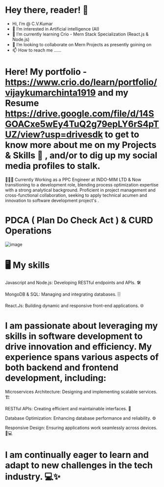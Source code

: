 # Hey there, reader! 👋

-  Hi, I’m @ C.V.Kumar
- 👀 I’m interested in Artificial intelligence (AI)
- 🌱 I’m currently learning Crio - Mern Stack Specialization (React.js & Node.js) 
- 💞️ I’m looking to collaborate on Mern Projects as presently goining on 
- 📫 How to reach me ......



# Here!  My portfolio  -  https://www.crio.do/learn/portfolio/vijaykumarchinta1919  and my Resume https://drive.google.com/file/d/14SGOACxe5wEy4TuQ2g79epLY6rS4pTUZ/view?usp=drivesdk  to get to know more about me on my Projects & Skills 🚀 , and/or to dig up my social media profiles to stalk.


👨🏻‍💻 Currently Working as a PPC Engineer at INDO-MIM LTD  & Now transitioning to a development role, blending process optimization expertise with a strong analytical background. Proficient in project management and cross-functional collaboration, seeking to
apply technical acumen and innovation to software development project's .

# PDCA ( Plan Do Check Act ) & CURD Operations 
![image](https://github.com/user-attachments/assets/bb222bb5-0fcf-4a2e-bccc-71e2ceb8127f)


# 🖥️ My skills

Javascript and Node.js: Developing RESTful endpoints and APIs. 🛠️

MongoDB & SQL: Managing and integrating databases. 🗄️

React.Js: Building dynamic and responsive front-end applications. 🌐

# I am passionate about leveraging my skills in software development to drive innovation and efficiency. My experience spans various aspects of both backend and frontend development, including:

Microservices Architecture: Designing and implementing scalable services. 🏗️

RESTful APIs: Creating efficient and maintainable interfaces. 🔗

Database Optimization: Enhancing database performance and reliability. ⚙️

Responsive Design: Ensuring applications work seamlessly across devices. 📱💻

# I am continually eager to learn and adapt to new challenges in the tech industry. 💻✨

